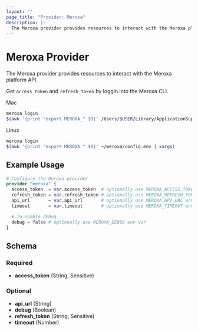 ```yaml
---
layout: ""
page_title: "Provider: Meroxa"
description: |-
  The Meroxa provider provides resources to interact with the Meroxa platform API.
---
```


# Meroxa Provider

The Meroxa provider provides resources to interact with the Meroxa platform API.

Get `access_token` and `refresh_token` by loggin into the Meroxa CLI.

Mac
```bash
meroxa login
$(awk '{print "export MEROXA_" $0}' /Users/$USER/Library/ApplicationSupport/meroxa/config.env | xargs)
```

Linux
```bash
meroxa login
$(awk '{print "export MEROXA_" $0}' ~/meroxa/config.env | xargs)
```

## Example Usage

```terraform
# Configure the Meroxa provider
provider "meroxa" {
  access_token  = var.access_token  # optionally use MEROXA_ACCESS_TOKEN env var
  refresh_token = var.refresh_token # optionally use MEROXA_REFRESH_TOKEN env var
  api_url       = var.api_url       # optionally use MEROXA_API_URL env var
  timeout       = var.timeout       # optionally use MEROXA_TIMEOUT env var

  # To enable debug
  debug = false # optionally use MEROXA_DEBUG env var
}
```

<!-- schema generated by tfplugindocs -->
## Schema

### Required

- **access_token** (String, Sensitive)

### Optional

- **api_url** (String)
- **debug** (Boolean)
- **refresh_token** (String, Sensitive)
- **timeout** (Number)
